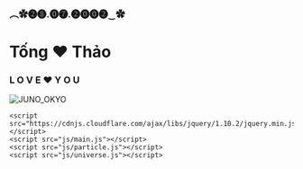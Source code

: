 <!DOCTYPE html>
<html>
  <head>
    <meta charset="utf-8">
    <link rel="preconnect" href="https://fonts.googleapis.com">
    <link rel="preconnect" href="https://fonts.gstatic.com" crossorigin>
    <link href="https://fonts.googleapis.com/css2?family=Montserrat:wght@200;300;400;600&display=swap" rel="stylesheet">
    <link href="css/main.css" rel="stylesheet">
  </head>

  <body>
    <!-- <audio autoplay="autopaly">
      <source src="renxi.mp3" type="audio/mp3" />
    </audio> -->
    <!-- 星空html -->
    <!-- <div> -->
    <div class="container2">
      <div class="content">
        <canvas id="universe"></canvas>
      </div>
    </div>
    <!-- </div> -->
    <div class="title">
      <!-- EDIT HERE -->
      <h3 class="STARDUST1">︵✿❷❽.⓿❼.❷⓿⓿❷‿✿ </h3>
      <h1 class="STARDUST2">Tống <strong>❤</strong> Thảo</h1>
      <h3 class="STARDUST3">L O V E <strong>❤</strong> Y O U</h3>
      <img class="img" src="28545293tongthao.jpg" alt="JUNO_OKYO" />
      <canvas id="pinkboard"></canvas>
    </div>

    <script src="https://cdnjs.cloudflare.com/ajax/libs/jquery/1.10.2/jquery.min.js"></script>
    <script src="js/main.js"></script>
    <script src="js/particle.js"></script>
    <script src="js/universe.js"></script>
  </body>
</html>
